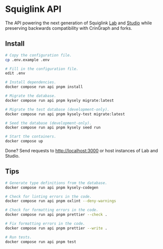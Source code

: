 # Squiglink API

The API powering the next generation of Squiglink [Lab](https://github.com/squiglink/lab) and [Studio](http://github.com/squiglink/studio) while preserving backwards compatibility with CrinGraph and forks.

## Install

```sh
# Copy the configuration file.
cp .env.example .env

# Fill in the configuration file.
edit .env

# Install dependencies.
docker compose run api pnpm install

# Migrate the database.
docker compose run api pnpm kysely migrate:latest

# Migrate the test database (development-only).
docker compose run api pnpm kysely-test migrate:latest

# Seed the database (development-only).
docker compose run api pnpm kysely seed run

# Start the containers.
docker compose up
```

Done? Send requests to <http://localhost:3000> or host instances of Lab and Studio.

## Tips

```sh
# Generate type definitions from the database.
docker compose run api pnpm kysely-codegen

# Check for linting errors in the code.
docker compose run api pnpm oxlint --deny-warnings

# Check for formatting errors in the code.
docker compose run api pnpm prettier --check .

# Fix formatting errors in the code.
docker compose run api pnpm prettier --write .

# Run tests.
docker compose run api pnpm test
```
